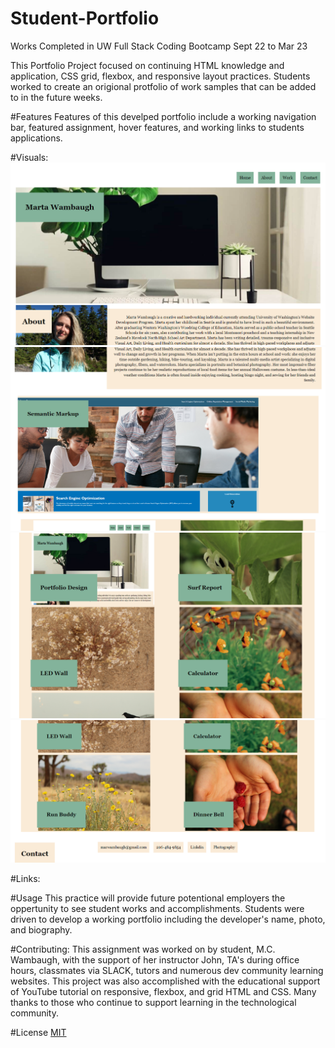 # Student-Portfolio
Works Completed in UW Full Stack Coding Bootcamp Sept 22 to Mar 23

This Portfolio Project focused on continuing HTML knowledge and application, CSS grid, flexbox, and responsive layout practices. Students worked to create an origional protfolio of work samples that can be added to in the future weeks. 

#Features 
Features of this develped portfolio include a working navigation bar, featured assignment, hover features, and working links to students applications. 

#Visuals:
![screenshot1](https://github.com/mwambaugh/student-portfolio/blob/eac483d7a9b202e66a59f066e8fcefdc082a3f6a/assets/Screenshot%202022-10-06%20150509.png)
![screenshot2](https://github.com/mwambaugh/student-portfolio/blob/eac483d7a9b202e66a59f066e8fcefdc082a3f6a/assets/Screenshot%202022-10-06%20150559.png)
![screenshot3](https://github.com/mwambaugh/student-portfolio/blob/eac483d7a9b202e66a59f066e8fcefdc082a3f6a/assets/Screenshot%202022-10-06%20150617.png)
![screenshot4](https://github.com/mwambaugh/student-portfolio/blob/eac483d7a9b202e66a59f066e8fcefdc082a3f6a/assets/Screenshot%202022-10-06%20151156.png)

#Links:

#Usage
This practice will provide future potentional employers the oppertunity to see student works and accomplishments. Students were driven to develop a working portfolio including the developer's name, photo, and biography.

#Contributing:
This assignment was worked on by student, M.C. Wambaugh, with the support of her instructor John, TA's during office hours, classmates via SLACK, tutors and numerous dev community learning websites. This project was also accomplished with the educational support of YouTube tutorial on responsive, flexbox, and grid HTML and CSS. Many thanks to those who continue to support learning in the technological community.

#License 
[MIT](https://choosealicense.com/licenses/mit/) 
